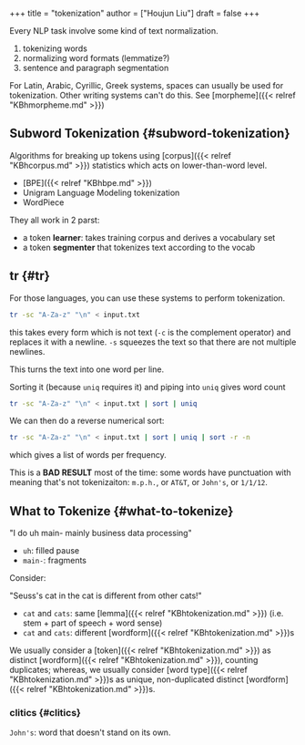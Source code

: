 +++
title = "tokenization"
author = ["Houjun Liu"]
draft = false
+++

Every NLP task involve some kind of text normalization.

1.  tokenizing words
2.  normalizing word formats (lemmatize?)
3.  sentence and paragraph segmentation

For Latin, Arabic, Cyrillic, Greek systems, spaces can usually be used for tokenization. Other writing systems can't do this. See [morpheme]({{< relref "KBhmorpheme.md" >}})


## Subword Tokenization {#subword-tokenization}

Algorithms for breaking up tokens using [corpus]({{< relref "KBhcorpus.md" >}}) statistics which acts on lower-than-word level.

-   [BPE]({{< relref "KBhbpe.md" >}})
-   Unigram Language Modeling tokenization
-   WordPiece

They all work in 2 parst:

-   a token **learner**: takes training corpus and derives a vocabulary set
-   a token **segmenter** that tokenizes text according to the vocab


## tr {#tr}

For those languages, you can use these systems to perform tokenization.

```bash
tr -sc "A-Za-z" "\n" < input.txt
```

this takes every form which is not text (`-c` is the complement operator) and replaces it with a newline. `-s` squeezes the text so that there are not multiple newlines.

This turns the text into one word per line.

Sorting it (because `uniq` requires it) and piping into `uniq` gives word count

```bash
tr -sc "A-Za-z" "\n" < input.txt | sort | uniq
```

We can then do a reverse numerical sort:

```bash
tr -sc "A-Za-z" "\n" < input.txt | sort | uniq | sort -r -n
```

which gives a list of words per frequency.

This is a **BAD RESULT** most of the time: some words have punctuation with meaning that's not tokenizaiton: `m.p.h.`, or `AT&T`, or `John's`, or `1/1/12`.


## What to Tokenize {#what-to-tokenize}

"I do uh main- mainly business data processing"

-   `uh`: filled pause
-   `main-`: fragments

Consider:

"Seuss's cat in the cat is different from other cats!"

-   `cat` and `cats`: same [lemma]({{< relref "KBhtokenization.md" >}}) (i.e. stem + part of speech + word sense)
-   `cat` and `cats`: different [wordform]({{< relref "KBhtokenization.md" >}})s

We usually consider a [token]({{< relref "KBhtokenization.md" >}}) as distinct [wordform]({{< relref "KBhtokenization.md" >}}), counting duplicates; whereas, we usually consider [word type]({{< relref "KBhtokenization.md" >}})s as unique, non-duplicated distinct [wordform]({{< relref "KBhtokenization.md" >}})s.


### clitics {#clitics}

`John's`: word that doesn't stand on its own.
